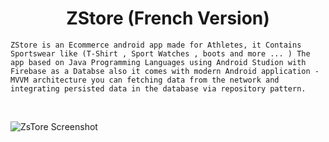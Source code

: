 <div align="center">
  <p>
    <h1>ZStore (French Version)</h1></p></div>
    
    ZStore is an Ecommerce android app made for Athletes, it Contains Sportswear like (T-Shirt , Sport Watches , boots and more ... ) The app based on Java Programming Languages using Android Studion with Firebase as a Databse also it comes with modern Android application -MVVM architecture you can fetching data from the network and integrating persisted data in the database via repository pattern.
<br>


![ZsTore Screenshot](https://user-images.githubusercontent.com/44551268/107067394-831cc200-67df-11eb-86ce-8323c64524e6.png)


